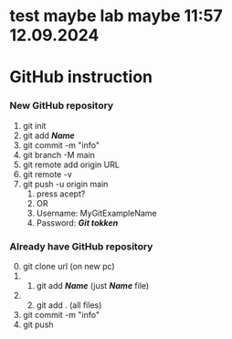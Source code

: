 # test maybe lab maybe 11:57 12.09.2024 
# GitHub instruction


### New GitHub repository
1. git init
2. git add ***Name***
3. git commit -m "info"
4. git branch -M main
5. git remote add origin URL
6. git remote -v
7. git push -u origin main
    1. press acept?
    2. OR
    3. Username: MyGitExampleName
    4. Password: ***Git tokken*** 


### Already have GitHub repository
0. git clone url (on new pc)
1. 1. git add ***Name*** (just ***Name*** file)
1. 2.   git add . (all files)
2. git commit -m "info"
3. git push
